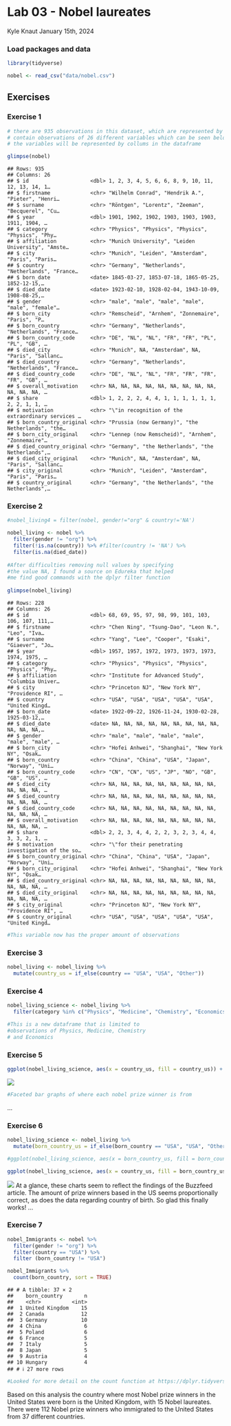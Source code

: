 Lab 03 - Nobel laureates
================
Kyle Knaut
January 15th, 2024

### Load packages and data

``` r
library(tidyverse) 
```

``` r
nobel <- read_csv("data/nobel.csv")
```

## Exercises

### Exercise 1

``` r
# there are 935 observations in this dataset, which are represented by rows. These rows
# contain observations of 26 different variables which can be seen below
# the variables will be represented by collums in the dataframe

glimpse(nobel)
```

    ## Rows: 935
    ## Columns: 26
    ## $ id                    <dbl> 1, 2, 3, 4, 5, 6, 6, 8, 9, 10, 11, 12, 13, 14, 1…
    ## $ firstname             <chr> "Wilhelm Conrad", "Hendrik A.", "Pieter", "Henri…
    ## $ surname               <chr> "Röntgen", "Lorentz", "Zeeman", "Becquerel", "Cu…
    ## $ year                  <dbl> 1901, 1902, 1902, 1903, 1903, 1903, 1911, 1904, …
    ## $ category              <chr> "Physics", "Physics", "Physics", "Physics", "Phy…
    ## $ affiliation           <chr> "Munich University", "Leiden University", "Amste…
    ## $ city                  <chr> "Munich", "Leiden", "Amsterdam", "Paris", "Paris…
    ## $ country               <chr> "Germany", "Netherlands", "Netherlands", "France…
    ## $ born_date             <date> 1845-03-27, 1853-07-18, 1865-05-25, 1852-12-15,…
    ## $ died_date             <date> 1923-02-10, 1928-02-04, 1943-10-09, 1908-08-25,…
    ## $ gender                <chr> "male", "male", "male", "male", "male", "female"…
    ## $ born_city             <chr> "Remscheid", "Arnhem", "Zonnemaire", "Paris", "P…
    ## $ born_country          <chr> "Germany", "Netherlands", "Netherlands", "France…
    ## $ born_country_code     <chr> "DE", "NL", "NL", "FR", "FR", "PL", "PL", "GB", …
    ## $ died_city             <chr> "Munich", NA, "Amsterdam", NA, "Paris", "Sallanc…
    ## $ died_country          <chr> "Germany", "Netherlands", "Netherlands", "France…
    ## $ died_country_code     <chr> "DE", "NL", "NL", "FR", "FR", "FR", "FR", "GB", …
    ## $ overall_motivation    <chr> NA, NA, NA, NA, NA, NA, NA, NA, NA, NA, NA, NA, …
    ## $ share                 <dbl> 1, 2, 2, 2, 4, 4, 1, 1, 1, 1, 1, 1, 2, 2, 1, 1, …
    ## $ motivation            <chr> "\"in recognition of the extraordinary services …
    ## $ born_country_original <chr> "Prussia (now Germany)", "the Netherlands", "the…
    ## $ born_city_original    <chr> "Lennep (now Remscheid)", "Arnhem", "Zonnemaire"…
    ## $ died_country_original <chr> "Germany", "the Netherlands", "the Netherlands",…
    ## $ died_city_original    <chr> "Munich", NA, "Amsterdam", NA, "Paris", "Sallanc…
    ## $ city_original         <chr> "Munich", "Leiden", "Amsterdam", "Paris", "Paris…
    ## $ country_original      <chr> "Germany", "the Netherlands", "the Netherlands",…

### Exercise 2

``` r
#nobel_living4 = filter(nobel, gender!="org" & country!='NA')

nobel_living <- nobel %>% 
  filter(gender != "org") %>%
  filter(!is.na(country)) %>% #filter(country != 'NA') %>%
  filter(is.na(died_date))
                      
#After difficulties removing null values by specifying 
#the value NA, I found a source on Edureka that helped 
#me find good commands with the dplyr filter function
  
glimpse(nobel_living)
```

    ## Rows: 228
    ## Columns: 26
    ## $ id                    <dbl> 68, 69, 95, 97, 98, 99, 101, 103, 106, 107, 111,…
    ## $ firstname             <chr> "Chen Ning", "Tsung-Dao", "Leon N.", "Leo", "Iva…
    ## $ surname               <chr> "Yang", "Lee", "Cooper", "Esaki", "Giaever", "Jo…
    ## $ year                  <dbl> 1957, 1957, 1972, 1973, 1973, 1973, 1974, 1975, …
    ## $ category              <chr> "Physics", "Physics", "Physics", "Physics", "Phy…
    ## $ affiliation           <chr> "Institute for Advanced Study", "Columbia Univer…
    ## $ city                  <chr> "Princeton NJ", "New York NY", "Providence RI", …
    ## $ country               <chr> "USA", "USA", "USA", "USA", "USA", "United Kingd…
    ## $ born_date             <date> 1922-09-22, 1926-11-24, 1930-02-28, 1925-03-12,…
    ## $ died_date             <date> NA, NA, NA, NA, NA, NA, NA, NA, NA, NA, NA, NA,…
    ## $ gender                <chr> "male", "male", "male", "male", "male", "male", …
    ## $ born_city             <chr> "Hofei Anhwei", "Shanghai", "New York NY", "Osak…
    ## $ born_country          <chr> "China", "China", "USA", "Japan", "Norway", "Uni…
    ## $ born_country_code     <chr> "CN", "CN", "US", "JP", "NO", "GB", "GB", "US", …
    ## $ died_city             <chr> NA, NA, NA, NA, NA, NA, NA, NA, NA, NA, NA, NA, …
    ## $ died_country          <chr> NA, NA, NA, NA, NA, NA, NA, NA, NA, NA, NA, NA, …
    ## $ died_country_code     <chr> NA, NA, NA, NA, NA, NA, NA, NA, NA, NA, NA, NA, …
    ## $ overall_motivation    <chr> NA, NA, NA, NA, NA, NA, NA, NA, NA, NA, NA, NA, …
    ## $ share                 <dbl> 2, 2, 3, 4, 4, 2, 2, 3, 2, 3, 4, 4, 3, 3, 2, 1, …
    ## $ motivation            <chr> "\"for their penetrating investigation of the so…
    ## $ born_country_original <chr> "China", "China", "USA", "Japan", "Norway", "Uni…
    ## $ born_city_original    <chr> "Hofei Anhwei", "Shanghai", "New York NY", "Osak…
    ## $ died_country_original <chr> NA, NA, NA, NA, NA, NA, NA, NA, NA, NA, NA, NA, …
    ## $ died_city_original    <chr> NA, NA, NA, NA, NA, NA, NA, NA, NA, NA, NA, NA, …
    ## $ city_original         <chr> "Princeton NJ", "New York NY", "Providence RI", …
    ## $ country_original      <chr> "USA", "USA", "USA", "USA", "USA", "United Kingd…

``` r
#This variable now has the proper amount of observations
```

### Exercise 3

``` r
nobel_living <- nobel_living %>%
  mutate(country_us = if_else(country == "USA", "USA", "Other"))
```

### Exercise 4

``` r
nobel_living_science <- nobel_living %>%
  filter(category %in% c("Physics", "Medicine", "Chemistry", "Economics"))

#This is a new dataframe that is limited to
#observations of Physics, Medicine, Chemistry
# and Economics
```

### Exercise 5

``` r
ggplot(nobel_living_science, aes(x = country_us, fill = country_us)) + geom_bar() + coord_flip() + labs( x = "Nobel Prize Winners", y = "Country", title = "Country of Nobel Prize Winners by category") + facet_wrap(~ category)
```

![](lab-03_files/figure-gfm/bar-plot-1.png)<!-- -->

``` r
#Faceted bar graphs of where each nobel prize winner is from
```

…

### Exercise 6

``` r
nobel_living_science <- nobel_living %>%
  mutate(born_country_us = if_else(born_country == "USA", "USA", "Other")) 

#ggplot(nobel_living_science, aes(x = born_country_us, fill = born_country_us)) + geom_bar() + coord_flip() + labs( x = "Nobel Prize Winners", y = "Country of Birth", title = "Birth Country of Nobel Prize Winners by category", fill = "Country of Birth") + facet_wrap(~ category)

ggplot(nobel_living_science, aes(x = country_us, fill = born_country_us)) + geom_bar() + coord_flip() + labs( x = "Nobel Prize Winners Country of Residence", y = "Number of Prizes", title = "Country of Nobel Prize Winners by category", fill = "Country of Birth") + facet_wrap(~ category)
```

![](lab-03_files/figure-gfm/born-in-the-USA-plus-vis-1.png)<!-- --> At a
glance, these charts seem to reflect the findings of the Buzzfeed
article. The amount of prize winners based in the US seems
proportionally correct, as does the data regarding country of birth. So
glad this finally works! …

### Exercise 7

``` r
nobel_Immigrants <- nobel %>% 
  filter(gender != "org") %>%
  filter(country == "USA") %>%
  filter (born_country != "USA")

nobel_Immigrants %>%
  count(born_country, sort = TRUE)
```

    ## # A tibble: 37 × 2
    ##    born_country       n
    ##    <chr>          <int>
    ##  1 United Kingdom    15
    ##  2 Canada            12
    ##  3 Germany           10
    ##  4 China              6
    ##  5 Poland             6
    ##  6 France             5
    ##  7 Italy              5
    ##  8 Japan              5
    ##  9 Austria            4
    ## 10 Hungary            4
    ## # ℹ 27 more rows

``` r
#Looked for more detail on the count function at https://dplyr.tidyverse.org/reference/count.html
```

Based on this analysis the country where most Nobel prize winners in the
United States were born is the United Kingdom, with 15 Nobel laureates.
There were 112 Nobel prize winners who immigrated to the United States
from 37 different countries.

